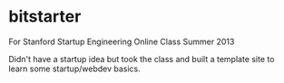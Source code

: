 bitstarter
==========


For Stanford Startup Engineering Online Class Summer 2013

Didn't have a startup idea but took the class and built a template site to learn some startup/webdev basics.
